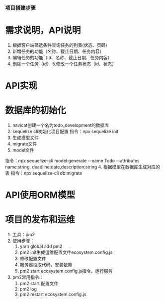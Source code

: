 <!--
 * @Author: 吴灏
 * @Date: 2021-08-03 21:42:34
 * @LastEditors: 吴灏
 * @LastEditTime: 2021-08-04 20:16:15
 * @Description: file content
-->
### 项目搭建步骤
# 需求说明，API说明

1. 根据客户端筛选条件查询任务的列表(状态、页码) 
2. 新增任务的功能（名称、截止日期、任务内容） 
3. 编辑任务的功能（id、名称、截止日期、任务内容） 
4. 删除一个任务（id） 5.修改一个任务状态（id、状态）

# API实现

# 数据库的初始化
1. navicat创建一个名为todo_development的数据库
2. sequelize cli初始化项目配置
   指令：npx sequelize init
3. 生成模型文件
  1. migrate文件
  2. model文件

  指令：npx sequelize-cli model:generate --name Todo --attributes name:string, deadline:date,description:string
4. 根据模型在数据库生成对应的表
   指令：npx sequelize-cli db:migrate

# API使用ORM模型

# 项目的发布和运维
1. 工具：pm2
2. 使用步骤：
   1. yarn global add pm2
   2. pm2 init生成运维配置文件ecosystem.config.js
   3. 修改配置文件
   4. 服务器拉取代码，安装依赖
   5. pm2 start ecosystem.config.js指令，运行服务
3. pm2常用指令：
   1. pm2 start 配置文件
   2. pm2 log 
   3. pm2 restart ecosystem.config.js
